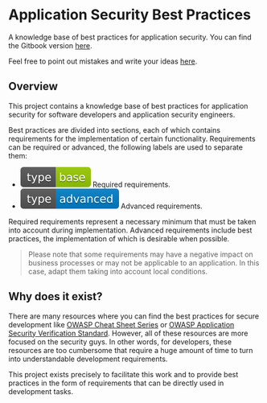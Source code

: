 # Application Security Best Practices

A knowledge base of best practices for application security. You can find the Gitbook version [here]().

Feel free to point out mistakes and write your ideas [here](https://github.com/0xn3va/application-security-best-practices/issues/new).

## Overview

This project contains a knowledge base of best practices for application security for software developers and application security engineers.

Best practices are divided into sections, each of which contains requirements for the implementation of certain functionality. Requirements can be required or advanced, the following labels are used to separate them:

- ![base][base-icon] Required requirements.
- ![advanced][advanced-icon] Advanced requirements.

Required requirements represent a necessary minimum that must be taken into account during implementation. Advanced requirements include best practices, the implementation of which is desirable when possible.

> Please note that some requirements may have a negative impact on business processes or may not be applicable to an application. In this case, adapt them taking into account local conditions.

## Why does it exist?

There are many resources where you can find the best practices for secure development like [OWASP Cheat Sheet Series](https://cheatsheetseries.owasp.org) or [OWASP Application Security Verification Standard](https://owasp.org/www-project-application-security-verification-standard/). However, all of these resources are more focused on the security guys. In other words, for developers, these resources are too cumbersome that require a huge amount of time to turn into understandable development requirements.

This project exists precisely to facilitate this work and to provide best practices in the form of requirements that can be directly used in development tasks.

[base-icon]: /.gitbook/assets/type-base-icon.svg
[advanced-icon]: /.gitbook/assets/type-advanced-icon.svg